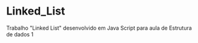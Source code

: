 # Linked_List
Trabalho "Linked List" desenvolvido em Java Script  para aula de Estrutura de dados 1
